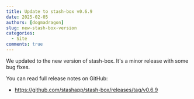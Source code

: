 ```yaml
---
title: Update to stash-box v0.6.9
date: 2025-02-05
authors: [dogmadragon]
slug: new-stash-box-version
categories:
  - Site
comments: true
---
```


We updated to the new version of stash-box. It's a minor release with some bug fixes.

You can read full release notes on GitHub:

- <https://github.com/stashapp/stash-box/releases/tag/v0.6.9>